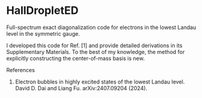 # HallDropletED
Full-spectrum exact diagonalization code for electrons in the lowest Landau level in the symmetric gauge.

I developed this code for Ref. [1] and provide detailed derivations in its Supplementary Materials. To the best of my knowledge, the method for explicitly constructing the center-of-mass basis is new.

References
1. Electron bubbles in highly excited states of the lowest Landau level. David D. Dai and Liang Fu. arXiv:2407.09204 (2024).
